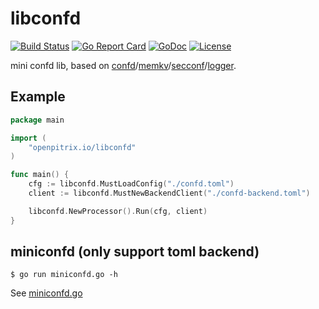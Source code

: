 # libconfd

[![Build Status](https://travis-ci.org/openpitrix/libconfd.svg)](https://travis-ci.org/openpitrix/libconfd)
[![Go Report Card](https://goreportcard.com/badge/openpitrix.io/libconfd)](https://goreportcard.com/report/openpitrix.io/libconfd)
[![GoDoc](https://godoc.org/openpitrix.io/libconfd?status.svg)](https://godoc.org/openpitrix.io/libconfd)
[![License](http://img.shields.io/badge/license-apache%20v2-blue.svg)](https://github.com/openpitrix/libconfd/blob/master/LICENSE)

mini confd lib, based on [confd](https://github.com/kelseyhightower/confd)/[memkv](https://github.com/kelseyhightower/memkv)/[secconf](https://github.com/xordataexchange/crypt)/[logger](https://github.com/chai2010/logger).


## Example

```go
package main

import (
	"openpitrix.io/libconfd"
)

func main() {
	cfg := libconfd.MustLoadConfig("./confd.toml")
	client := libconfd.MustNewBackendClient("./confd-backend.toml")

	libconfd.NewProcessor().Run(cfg, client)
}
```

## miniconfd (only support toml backend)

```
$ go run miniconfd.go -h
```

See [miniconfd.go](miniconfd.go)
